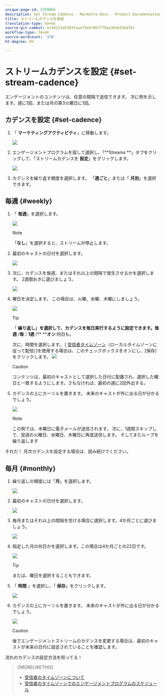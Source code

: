 ```yaml
---
unique-page-id: 2359665
description: Set Stream Cadence - Marketto Docs - Product Documentation
title: ストリームカデンスを設定
translation-type: tm+mt
source-git-commit: e149133a5383faaef5e9c9b7775ae36e633ed7b1
workflow-type: tm+mt
source-wordcount: '378'
ht-degree: 0%

---
```



# ストリームカデンスを設定 {#set-stream-cadence}

エンゲージメントのコンテンツは、任意の間隔で送信できます。 次に例を示します。週に1回、または月の第3火曜日に1回。

## カデンスを設定 {#set-cadence}

1. 「 **マーケティングアクティビティ**」に移動します。

   ![](assets/login-marketing-activities.png)

1. エンゲージメントプログラムを探して選択し、「**Streams **」タブをクリックして、「ストリームカデンスを **設定**」をクリックします。

   ![](assets/selectstreamcadence.jpg)

1. カデンスを繰り返す頻度を選択します。 「**週ごと**」または「 **月別**」を選択できます。

## 毎週 {#weekly}

1. 「 **毎週**」を選択します。

   ![](assets/image2017-12-5-14-3a9-3a43.png)

   >[!NOTE]
   >
   >「**なし**」を選択すると、ストリームが停止します。

1. 最初のキャストの日付を選択します。

   ![](assets/image2017-12-5-14-3a10-3a17.png)

1. 次に、カデンスを毎週、またはそれ以上の間隔で発生させるかを選択します。 2週間おきに選びましょう。

   ![](assets/image2017-12-5-14-3a10-3a56.png)

1. 曜日を決定します。 この場合は、火曜、水曜、木曜にしましょう。

   ![](assets/image2017-12-5-14-3a12-3a29.png)

   >[!TIP]
   >
   >「 **繰り返し」を選択して、カデンスを毎日実行するように設定できます。毎週** /**毎：1週** /** ****オン**:何日も。

   次に、時間を選択します。 [ [受信者タイムゾーン](set-stream-cadence/schedule-engagement-programs-with-recipient-time-zone.md)（ローカルタイムゾーンに従って配信）]を使用する場合は、このチェックボックスをオンにし、[保存]をクリックします。
   ![](assets/image2017-12-5-14-3a20-3a11.png)

   >[!CAUTION]
   >
   >コンテンツは、最初のキャストとして選択した日付に配置され、選択した曜日と一致するようにします。さもなければ、最初の週に2回外出する。

1. カデンスの上にカーソルを置きます。 未来のキャストが外に出る日が分かるでしょう。

   ![](assets/image2017-12-5-14-3a17-3a29.png)

   >[!NOTE]
   >
   >この例では、木曜日に電子メールが送信されます。 次に、1週間スキップして、翌週の火曜日、水曜日、木曜日に再度送信します。 そしてまたループを繰り返します

それだ！ 月次カデンスを設定する場合は、読み続けてください。

## 毎月 {#monthly}

1. 繰り返しの頻度には「**月**」を選択します。

   ![](assets/image2014-9-15-16-3a30-3a15.png)

1. 最初のキャストの日付を選択します。

   ![](assets/image2014-9-15-16-3a30-3a11.png)

1. 毎月またはそれ以上の間隔を空ける場合に選択します。4か月ごとに選びましょう。

   ![](assets/image2014-9-15-16-3a30-3a7.png)

1. 指定した月の何日かを選択します。この場合は4か月ごとの22日です。

   ![](assets/image2014-9-15-16-3a29-3a51.png)

   >[!TIP]
   >
   >または、曜日を選択することもできます。

1. 「 **時間** 」を選択し、「 **保存**」をクリックします。

   ![](assets/image2014-9-15-16-3a29-3a42.png)

1. カデンスの上にカーソルを置きます。 未来のキャストが外に出る日が分かるでしょう。

   ![](assets/image2014-9-15-16-3a29-3a38.png)

   >[!CAUTION]
   >
   >後でエンゲージメントストリームのカデンスを変更する場合は、最初のキャストが未来の日付に設定されていることを確認します。

流れのカデンスの設定方法を知ってる！

>[!MORELIKETHIS]
>
>* [受信者のタイムゾーンについて](../../../../product-docs/email-marketing/email-programs/email-program-actions/scheduling-with-recipient-time-zone/understanding-recipient-time-zone.md)
>* [受信者のタイムゾーンでのエンゲージメントプログラムのスケジュール](set-stream-cadence/schedule-engagement-programs-with-recipient-time-zone.md)

>



